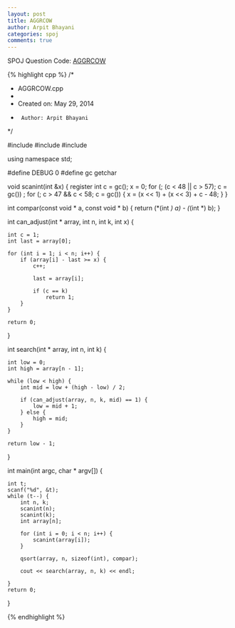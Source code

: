 ```yaml
---
layout: post
title: AGGRCOW
author: Arpit Bhayani
categories: spoj
comments: true
---
```


SPOJ Question Code: [AGGRCOW](http://www.spoj.com/problems/AGGRCOW/)

{% highlight cpp %}
/*
 * AGGRCOW.cpp
 *
 *  Created on: May 29, 2014
 *      Author: Arpit Bhayani
 */

#include <cstdio>
#include <cstdlib>
#include <iostream>

using namespace std;

#define DEBUG 0
#define gc getchar

void scanint(int &x) {
	register int c = gc();
	x = 0;
	for (; (c < 48 || c > 57); c = gc())
		;
	for (; c > 47 && c < 58; c = gc()) {
		x = (x << 1) + (x << 3) + c - 48;
	}
}

int compar(const void * a, const void * b) {
	return (*(int *) a) - (*(int *) b);
}

int can_adjust(int * array, int n, int k, int x) {

	int c = 1;
	int last = array[0];

	for (int i = 1; i < n; i++) {
		if (array[i] - last >= x) {
			c++;

			last = array[i];

			if (c == k)
				return 1;
		}
	}

	return 0;
}

int search(int * array, int n, int k) {

	int low = 0;
	int high = array[n - 1];

	while (low < high) {
		int mid = low + (high - low) / 2;

		if (can_adjust(array, n, k, mid) == 1) {
			low = mid + 1;
		} else {
			high = mid;
		}
	}

	return low - 1;
}

int main(int argc, char * argv[]) {

	int t;
	scanf("%d", &t);
	while (t--) {
		int n, k;
		scanint(n);
		scanint(k);
		int array[n];

		for (int i = 0; i < n; i++) {
			scanint(array[i]);
		}

		qsort(array, n, sizeof(int), compar);

		cout << search(array, n, k) << endl;

	}
	return 0;
}

{% endhighlight %}